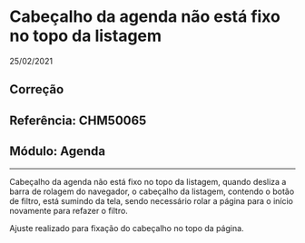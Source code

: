 # Cabeçalho da agenda não está fixo no topo da listagem
25/02/2021
## Correção
## Referência: CHM50065
## Módulo: Agenda
***

Cabeçalho da agenda não está fixo no topo da listagem, quando desliza a barra de rolagem do navegador, o cabeçalho da listagem, contendo o botão de filtro, está sumindo da tela, sendo necessário rolar a página para o início novamente para refazer o filtro.

Ajuste realizado para fixação do cabeçalho no topo da página.